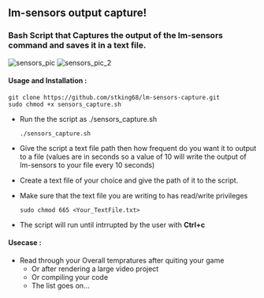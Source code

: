 ## lm-sensors output capture!

### Bash Script that Captures the output of the lm-sensors command and saves it in a text file.

![sensors_pic](https://raw.githubusercontent.com/stking68/lm-sensors-capture/main/sensors_pic.png)
![sensors_pic_2](https://raw.githubusercontent.com/stking68/lm-sensors-capture/main/sensors_pic_2.png)



#### Usage and Installation :

```
git clone https://github.com/stking68/lm-sensors-capture.git
sudo chmod +x sensors_capture.sh
```

- Run the the script as ./sensors_capture.sh
  
  `./sensors_capture.sh`

- Give the script a text file path then how frequent do you want it to output to a file (values are in seconds so a value of 10 will write the output of lm-sensors to your file every 10 seconds)

- Create a text file of your choice and give the path of it to the script.

- Make sure that the text file you are writing to has read/write privileges
  
  `sudo chmod 665 <Your_TextFile.txt>`

- The script will run until intrrupted by the user with **Ctrl+c**

#### Usecase :

- Read through your Overall tempratures after quiting your game
  - Or after rendering a large video project
  - Or compiling your code 
  - The list goes on...
